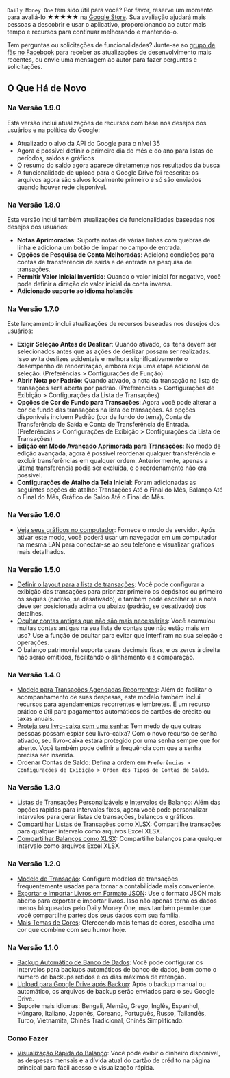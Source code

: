 `Daily Money One` tem sido útil para você? Por favor, reserve um momento para avaliá-lo ★★★★★ na [Google Store](https://play.google.com/store/apps/details?id=com.colaorange.dailymoneyone). Sua avaliação ajudará mais pessoas a descobrir e usar o aplicativo, proporcionando ao autor mais tempo e recursos para continuar melhorando e mantendo-o.


Tem perguntas ou solicitações de funcionalidades? Junte-se ao [grupo de fãs no Facebook](https://www.facebook.com/colaorange.daily.money) para receber as atualizações de desenvolvimento mais recentes, ou envie uma mensagem ao autor para fazer perguntas e solicitações.

## O Que Há de Novo

### Na Versão 1.9.0
Esta versão inclui atualizações de recursos com base nos desejos dos usuários e na política do Google:
* Atualizado o alvo da API do Google para o nível 35  
* Agora é possível definir o primeiro dia do mês e do ano para listas de períodos, saldos e gráficos  
* O resumo do saldo agora aparece diretamente nos resultados da busca  
* A funcionalidade de upload para o Google Drive foi reescrita: os arquivos agora são salvos localmente primeiro e só são enviados quando houver rede disponível.

### Na Versão 1.8.0
Esta versão inclui também atualizações de funcionalidades baseadas nos desejos dos usuários:
* **Notas Aprimoradas**: Suporta notas de várias linhas com quebras de linha e adiciona um botão de limpar no campo de entrada.
* **Opções de Pesquisa de Conta Melhoradas**: Adiciona condições para contas de transferência de saída e de entrada na pesquisa de transações.
* **Permitir Valor Inicial Invertido**: Quando o valor inicial for negativo, você pode definir a direção do valor inicial da conta inversa.
* **Adicionado suporte ao idioma holandês**

### Na Versão 1.7.0
Este lançamento inclui atualizações de recursos baseadas nos desejos dos usuários:  
* **Exigir Seleção Antes de Deslizar**: Quando ativado, os itens devem ser selecionados antes que as ações de deslizar possam ser realizadas. Isso evita deslizes acidentais e melhora significativamente o desempenho de renderização, embora exija uma etapa adicional de seleção. (Preferências > Configurações de Função)  
* **Abrir Nota por Padrão**: Quando ativado, a nota da transação na lista de transações será aberta por padrão. (Preferências > Configurações de Exibição > Configurações da Lista de Transações)  
* **Opções de Cor de Fundo para Transações**: Agora você pode alterar a cor de fundo das transações na lista de transações. As opções disponíveis incluem Padrão (cor de fundo do tema), Conta de Transferência de Saída e Conta de Transferência de Entrada. (Preferências > Configurações de Exibição > Configurações da Lista de Transações)  
* **Edição em Modo Avançado Aprimorada para Transações**: No modo de edição avançada, agora é possível reordenar qualquer transferência e excluir transferências em qualquer ordem. Anteriormente, apenas a última transferência podia ser excluída, e o reordenamento não era possível.  
* **Configurações de Atalho da Tela Inicial**: Foram adicionadas as seguintes opções de atalho: Transações Até o Final do Mês, Balanço Até o Final do Mês, Gráfico de Saldo Até o Final do Mês.

### Na Versão 1.6.0
* [Veja seus gráficos no computador](https://youtu.be/Ag8cqg9gzi0): Fornece o modo de servidor. Após ativar este modo, você poderá usar um navegador em um computador na mesma LAN para conectar-se ao seu telefone e visualizar gráficos mais detalhados.

### Na Versão 1.5.0
* [Definir o layout para a lista de transações](https://youtu.be/TzQj2pY6sWs): Você pode configurar a exibição das transações para priorizar primeiro os depósitos ou primeiro os saques (padrão, se desativado), e também pode escolher se a nota deve ser posicionada acima ou abaixo (padrão, se desativado) dos detalhes.
* [Ocultar contas antigas que não são mais necessárias](https://youtu.be/nKq7Mh_2nQA): Você acumulou muitas contas antigas na sua lista de contas que não estão mais em uso? Use a função de ocultar para evitar que interfiram na sua seleção e operações.
* O balanço patrimonial suporta casas decimais fixas, e os zeros à direita não serão omitidos, facilitando o alinhamento e a comparação.

### Na Versão 1.4.0
* [Modelo para Transações Agendadas Recorrentes](https://youtu.be/TzQj2pY6sWs): Além de facilitar o acompanhamento de suas despesas, este modelo também inclui recursos para agendamentos recorrentes e lembretes. É um recurso prático e útil para pagamentos automáticos de cartões de crédito ou taxas anuais.
* [Proteja seu livro-caixa com uma senha](https://youtu.be/peoYqNG_4pk): Tem medo de que outras pessoas possam espiar seu livro-caixa? Com o novo recurso de senha ativado, seu livro-caixa estará protegido por uma senha sempre que for aberto. Você também pode definir a frequência com que a senha precisa ser inserida.
* Ordenar Contas de Saldo: Defina a ordem em `Preferências > Configurações de Exibição > Ordem dos Tipos de Contas de Saldo`.

### Na Versão 1.3.0
* [Listas de Transações Personalizáveis e Intervalos de Balanço](https://youtu.be/O7EcLN82qIU): Além das opções rápidas para intervalos fixos, agora você pode personalizar intervalos para gerar listas de transações, balanços e gráficos.
* [Compartilhar Listas de Transações como XLSX](https://youtu.be/Bf7j39fsCSc): Compartilhe transações para qualquer intervalo como arquivos Excel XLSX.
* [Compartilhar Balanços como XLSX](https://youtu.be/kpxJxNsButA): Compartilhe balanços para qualquer intervalo como arquivos Excel XLSX.

### Na Versão 1.2.0
* [Modelo de Transação](https://youtu.be/CtfJ5BecZfY): Configure modelos de transações frequentemente usadas para tornar a contabilidade mais conveniente.
* [Exportar e Importar Livros em Formato JSON](https://youtu.be/bHGEH7zcj78): Use o formato JSON mais aberto para exportar e importar livros. Isso não apenas torna os dados menos bloqueados pelo Daily Money One, mas também permite que você compartilhe partes dos seus dados com sua família.
* [Mais Temas de Cores](https://youtu.be/3Yw7m2AOvfc): Oferecendo mais temas de cores, escolha uma cor que combine com seu humor hoje.

### Na Versão 1.1.0
* [Backup Automático de Banco de Dados](https://youtube.com/shorts/dWePWDncx0k): Você pode configurar os intervalos para backups automáticos de banco de dados, bem como o número de backups retidos e os dias máximos de retenção.
* [Upload para Google Drive após Backup](https://youtu.be/hOJdtKElLuw): Após o backup manual ou automático, os arquivos de backup serão enviados para o seu Google Drive.
* Suporte mais idiomas: Bengali, Alemão, Grego, Inglês, Espanhol, Húngaro, Italiano, Japonês, Coreano, Português, Russo, Tailandês, Turco, Vietnamita, Chinês Tradicional, Chinês Simplificado.

### Como Fazer
 * [Visualização Rápida do Balanço](https://youtu.be/66tJxSrI_vQ): Você pode exibir o dinheiro disponível, as despesas mensais e a dívida atual do cartão de crédito na página principal para fácil acesso e visualização rápida.